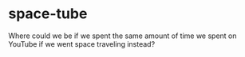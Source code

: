 # space-tube
Where could we be if we spent the same amount of time we spent on YouTube if we went space traveling instead?
